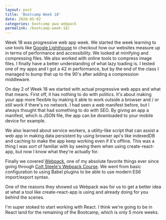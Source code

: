 ```yaml
---
layout: post
title: 'Bootcamp Week 18'
date: 2020-05-02
categories: bootcamp pwa webpack 
permalink: /bootcamp-week-18/
---
```


Week 18 was progressive web app week. We started the week learning to use tools like [Google Lighthouse](https://web.dev/measure/?gclid=Cj0KCQjwtLT1BRD9ARIsAMH3BtU7dySQzzHOZIUaeyEdCRdNkGi77-UqDIbB_4_ZTZQp8TgOAco3R0gaAlhHEALw_wcB) to checkout how our websites measure up in terms of performance and accessibility. We looked at minifying and compressing files. We also worked with online tools to compress image files. I finally have a better understanding of what lazy loading is. I tested one of my apps and I got a 42 in performance, but by the end of the class I managed to bump that up to the 90's after adding a compression middleware.

On day 2 of Week 18 we started with actual progressive web apps and what that means. First off, it has nothing to do with politics. It's about making your app more flexible by making it able to work outside a browser and / or still work if there's no network. I had seen a web manifest before, but I always thought that had something to do with SEO. By giving an app a manifest, which is JSON file, the app can be downloaded to your mobile device for example. 

We also learned about service workers, a utility-like script that can assist a web app in making data persistent by using browser api's like indexedDB and caching to make the app keep working even if it's offline. This was a thing I was sort of familiar with by seeing them when using create-react-app, but now I know what they're actually for. 

Finally we covered [Webpack](https://webpack.js.org/), one of my absolute favorite things ever since going through [Colt Steele's Webpack Course](https://www.youtube.com/watch?v=3On5Z0gjf4U&list=PLblA84xge2_zwxh3XJqy6UVxS60YdusY8). We went from basic configuration to using Babel plugins to be able to use modern ES6 import/export syntax. 

One of the reasons they showed us Webpack was for us to get a better idea at what a tool like create-react-app is using and already doing for you behind the scenes.

I'm super stoked to start working with React. I think we're going to be in React land for the remaining of the Bootcamp, which is only 5 more weeks. 